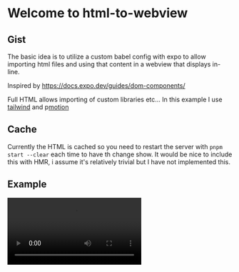 # Welcome to html-to-webview

## Gist

The basic idea is to utilize a custom babel config with expo to allow importing html files and using that content in a webview that displays in-line.

Inspired by https://docs.expo.dev/guides/dom-components/

Full HTML allows importing of custom libraries etc... In this example I use [tailwind](https://tailwindcss.com/) and p[motion](https://motion.dev/)

## Cache

Currently the HTML is cached so you need to restart the server with `pnpm start --clear` each time to have th change show. It would be nice to include this with HMR, i assume it's relatively trivial but I have not implemented this.

## Example

<video src="https://github.com/user-attachments/assets/9e840acd-9a8a-44b0-8a65-2f20f681e73f"></video>

